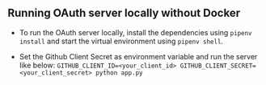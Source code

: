 ## Running OAuth server locally without Docker
- To run the OAuth server locally, install the dependencies using `pipenv install` and start the virtual environment using `pipenv shell`.

- Set the Github Client Secret as environment variable and run the server like below:
`GITHUB_CLIENT_ID=<your_client_id> GITHUB_CLIENT_SECRET=<your_client_secret> python app.py`
